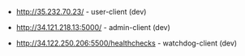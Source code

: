 - http://35.232.70.23/ - user-client (dev)

- http://34.121.218.13:5000/ - admin-client (dev)

- http://34.122.250.206:5500/healthchecks - watchdog-client (dev)
